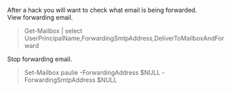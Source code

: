After a hack you will want to check what email is being forwarded.  
View forwarding email.

>Get-Mailbox | select UserPrincipalName,ForwardingSmtpAddress,DeliverToMailboxAndForward

Stop forwarding email.

>Set-Mailbox paulie -ForwardingAddress $NULL -ForwardingSmtpAddress $NULL

